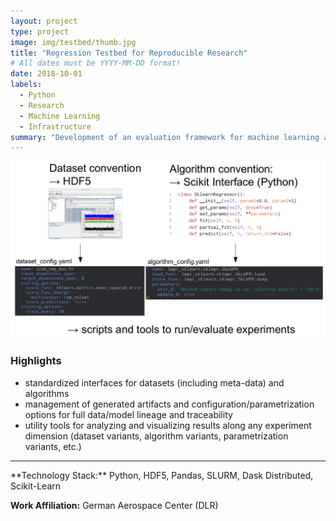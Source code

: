 ```yaml
---
layout: project
type: project
image: img/testbed/thumb.jpg
title: "Regression Testbed for Reproducible Research"
# All dates must be YYYY-MM-DD format!
date: 2018-10-01
labels:
  - Python
  - Research
  - Machine Learning
  - Infrastructure
summary: "Development of an evaluation framework for machine learning algorithms for better experiment reproducability, solving e.g. data and model lineage issues."
---
```


<img class="img-fluid" src="../img/testbed/slide.jpg">

### Highlights
- standardized interfaces for datasets (including meta-data) and algorithms
- management of generated artifacts and configuration/parametrization options for full data/model lineage and traceability
- utility tools for analyzing and visualizing results along any experiment dimension (dataset variants, algorithm variants, parametrization variants, etc.)

<hr>
**Technology Stack:** Python, HDF5, Pandas, SLURM, Dask Distributed, Scikit-Learn

**Work Affiliation:** German Aerospace Center (DLR)

